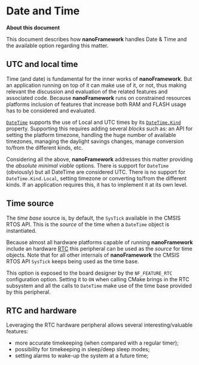 # Date and Time

**About this document**

This document describes how **nanoFramework** handles Date & Time and the available option regarding this matter.


## UTC and local time

Time (and date) is fundamental for the inner works of **nanoFramework**. But an application running on top of it can make use of it, or not, thus making relevant the discussion and evaluation of the related features and associated code.
Because **nanoFramework** runs on constrained resources platforms inclusion of features that increase both RAM and FLASH usage has to be considered and evaluated.

[`DateTime`](https://msdn.microsoft.com/en-us/library/system.datetime(v=vs.110).aspx) supports the use of Local and UTC times by its [`DateTime.Kind`](https://msdn.microsoft.com/en-us/library/system.datetime.kind(v=vs.110).aspx) property. Supporting this requires adding several _blocks_ such as: an API for setting the platform timezone, handling the huge number of available timezones, managing the daylight savings changes, manage conversion to/from the different kinds, etc.

Considering all the above, **nanoFramework** addresses this matter providing the _absolute minimal viable_ options.
There is support for `DateTime` (obviously) but all DateTime are considered UTC. There is no support for `DateTime.Kind.Local`, setting timezone or converting to/from the different kinds.
If an application requires this, it has to implement it at its own level.


## Time source

The _time base_ source is, by default, the `SysTick` available in the CMSIS RTOS API.
This is the _source_ of the time when a `DateTime` object is instantiated.

Because almost all hardware platforms capable of running **nanoFramework** include an hardware [RTC](https://en.wikipedia.org/wiki/Real-time_clock) this peripheral can be used as the _source_ for time objects.
Note that for all other internals of **nanoFramework** the CMSIS RTOS API `SysTick` keeps being used as the time base.

This option is exposed to the board designer by the `NF_FEATURE_RTC` configuration option. Setting it to `ON` when calling CMake brings in the RTC subsystem and all the calls to `DateTime` make use of the time base provided by this peripheral.  


## RTC and hardware

Leveraging the RTC hardware peripheral allows several interesting/valuable features:
- more accurate timekeeping (when compared with a regular timer);
- possibility for timekeeping in sleep/deep sleep modes;
- setting alarms to wake-up the system at a future time;
